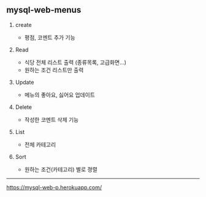 ## mysql-web-menus

1. create
    + 평점, 코멘트 추가 기능

2. Read
    + 식당 전체 리스트 출력 (종류목록, 고급화면...)
    + 원하는 조건 리스트만 출력

3. Update
    + 메뉴의 좋아요, 싫어요 업데이트

4. Delete
    + 작성한 코멘트 삭제 기능

5. List
    + 전체 카테고리 

6. Sort
    + 원하는 조건(카테고리) 별로 졍렬


----------------------------

https://mysql-web-p.herokuapp.com/


